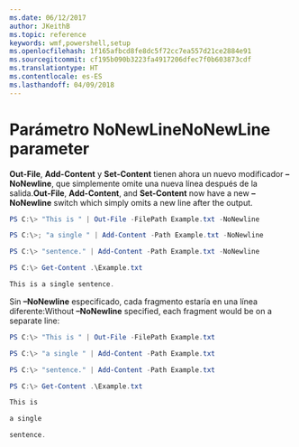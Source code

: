 ```yaml
---
ms.date: 06/12/2017
author: JKeithB
ms.topic: reference
keywords: wmf,powershell,setup
ms.openlocfilehash: 1f165afbcd8fe8dc5f72cc7ea557d21ce2884e91
ms.sourcegitcommit: cf195b090b3223fa4917206dfec7f0b603873cdf
ms.translationtype: HT
ms.contentlocale: es-ES
ms.lasthandoff: 04/09/2018
---
```

# <a name="nonewline-parameter"></a><span data-ttu-id="5e928-102">Parámetro NoNewLine</span><span class="sxs-lookup"><span data-stu-id="5e928-102">NoNewLine parameter</span></span>
<span data-ttu-id="5e928-103">**Out-File**, **Add-Content** y **Set-Content** tienen ahora un nuevo modificador **–NoNewline**, que simplemente omite una nueva línea después de la salida.</span><span class="sxs-lookup"><span data-stu-id="5e928-103">**Out-File**, **Add-Content**, and **Set-Content** now have a new **–NoNewline** switch which simply omits a new line after the output.</span></span>
```powershell
PS C:\> "This is " | Out-File -FilePath Example.txt -NoNewline

PS C:\>; "a single " | Add-Content -Path Example.txt -NoNewline

PS C:\> "sentence." | Add-Content -Path Example.txt -NoNewline

PS C:\> Get-Content .\Example.txt

This is a single sentence.
```
<span data-ttu-id="5e928-104">Sin **–NoNewline** especificado, cada fragmento estaría en una línea diferente:</span><span class="sxs-lookup"><span data-stu-id="5e928-104">Without **–NoNewline** specified, each fragment would be on a separate line:</span></span>
```powershell
PS C:\> "This is " | Out-File -FilePath Example.txt

PS C:\> "a single " | Add-Content -Path Example.txt

PS C:\> "sentence." | Add-Content -Path Example.txt

PS C:\> Get-Content .\Example.txt

This is

a single

sentence.
```